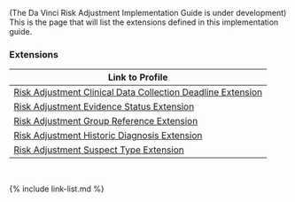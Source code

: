 
(The Da Vinci Risk Adjustment Implementation Guide is under development)
This is the page that will list the extensions defined in this implementation guide.

### Extensions

|Link to Profile|
|---|
|[Risk Adjustment Clinical Data Collection Deadline Extension](StructureDefinition-extension-clinicalDataCollectionDeadline.html)|
|[Risk Adjustment Evidence Status Extension](StructureDefinition-extension-evidenceStatus.html)|
|[Risk Adjustment Group Reference Extension](StructureDefinition-extension-groupReference.html)|
|[Risk Adjustment Historic Diagnosis Extension](StructureDefinition-extension-historicDiagnosis.html)|
|[Risk Adjustment Suspect Type Extension](StructureDefinition-extension-suspectType.html)|

<br />

{% include link-list.md %}

